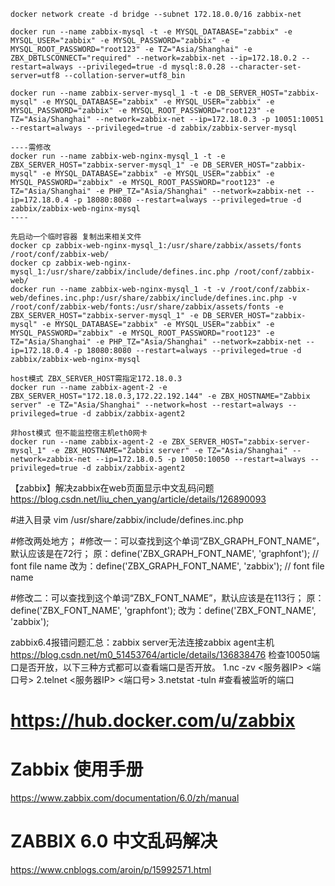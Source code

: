 ```shell script
docker network create -d bridge --subnet 172.18.0.0/16 zabbix-net 

docker run --name zabbix-mysql -t -e MYSQL_DATABASE="zabbix" -e MYSQL_USER="zabbix" -e MYSQL_PASSWORD="zabbix" -e MYSQL_ROOT_PASSWORD="root123" -e TZ="Asia/Shanghai" -e ZBX_DBTLSCONNECT="required" --network=zabbix-net --ip=172.18.0.2 --restart=always --privileged=true -d mysql:8.0.28 --character-set-server=utf8 --collation-server=utf8_bin

docker run --name zabbix-server-mysql_1 -t -e DB_SERVER_HOST="zabbix-mysql" -e MYSQL_DATABASE="zabbix" -e MYSQL_USER="zabbix" -e MYSQL_PASSWORD="zabbix" -e MYSQL_ROOT_PASSWORD="root123" -e TZ="Asia/Shanghai" --network=zabbix-net --ip=172.18.0.3 -p 10051:10051 --restart=always --privileged=true -d zabbix/zabbix-server-mysql

----需修改
docker run --name zabbix-web-nginx-mysql_1 -t -e ZBX_SERVER_HOST="zabbix-server-mysql_1" -e DB_SERVER_HOST="zabbix-mysql" -e MYSQL_DATABASE="zabbix" -e MYSQL_USER="zabbix" -e MYSQL_PASSWORD="zabbix" -e MYSQL_ROOT_PASSWORD="root123" -e TZ="Asia/Shanghai" -e PHP_TZ="Asia/Shanghai" --network=zabbix-net --ip=172.18.0.4 -p 18080:8080 --restart=always --privileged=true -d zabbix/zabbix-web-nginx-mysql
----

先启动一个临时容器 复制出来相关文件
docker cp zabbix-web-nginx-mysql_1:/usr/share/zabbix/assets/fonts /root/conf/zabbix-web/
docker cp zabbix-web-nginx-mysql_1:/usr/share/zabbix/include/defines.inc.php /root/conf/zabbix-web/
docker run --name zabbix-web-nginx-mysql_1 -t -v /root/conf/zabbix-web/defines.inc.php:/usr/share/zabbix/include/defines.inc.php -v /root/conf/zabbix-web/fonts:/usr/share/zabbix/assets/fonts -e ZBX_SERVER_HOST="zabbix-server-mysql_1" -e DB_SERVER_HOST="zabbix-mysql" -e MYSQL_DATABASE="zabbix" -e MYSQL_USER="zabbix" -e MYSQL_PASSWORD="zabbix" -e MYSQL_ROOT_PASSWORD="root123" -e TZ="Asia/Shanghai" -e PHP_TZ="Asia/Shanghai" --network=zabbix-net --ip=172.18.0.4 -p 18080:8080 --restart=always --privileged=true -d zabbix/zabbix-web-nginx-mysql

host模式 ZBX_SERVER_HOST需指定172.18.0.3
docker run --name zabbix-agent-2 -e ZBX_SERVER_HOST="172.18.0.3,172.22.192.144" -e ZBX_HOSTNAME="Zabbix server" -e TZ="Asia/Shanghai" --network=host --restart=always --privileged=true -d zabbix/zabbix-agent2

非host模式 但不能监控宿主机eth0网卡
docker run --name zabbix-agent-2 -e ZBX_SERVER_HOST="zabbix-server-mysql_1" -e ZBX_HOSTNAME="Zabbix server" -e TZ="Asia/Shanghai" --network=zabbix-net --ip=172.18.0.5 -p 10050:10050 --restart=always --privileged=true -d zabbix/zabbix-agent2

```


【zabbix】解决zabbix在web页面显示中文乱码问题
https://blog.csdn.net/liu_chen_yang/article/details/126890093

#进入目录
vim /usr/share/zabbix/include/defines.inc.php

#修改两处地方；
#修改一：可以查找到这个单词“ZBX_GRAPH_FONT_NAME”，默认应该是在72行；
原：define('ZBX_GRAPH_FONT_NAME',           'graphfont'); // font file name
改为：define('ZBX_GRAPH_FONT_NAME',           'zabbix'); // font file name

#修改二：可以查找到这个单词“ZBX_FONT_NAME”，默认应该是在113行；
原：define('ZBX_FONT_NAME', 'graphfont');
改为：define('ZBX_FONT_NAME', 'zabbix');


zabbix6.4报错问题汇总：zabbix server无法连接zabbix agent主机
https://blog.csdn.net/m0_51453764/article/details/136838476
检查10050端口是否开放，以下三种方式都可以查看端口是否开放。
1.nc -zv <服务器IP> <端口号>
2.telnet <服务器IP> <端口号>
3.netstat -tuln  #查看被监听的端口



# https://hub.docker.com/u/zabbix

# Zabbix 使用手册
https://www.zabbix.com/documentation/6.0/zh/manual


# ZABBIX 6.0 中文乱码解决
https://www.cnblogs.com/aroin/p/15992571.html
